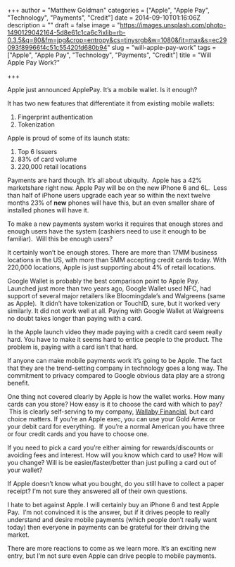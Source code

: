 +++
author = "Matthew Goldman"
categories = ["Apple", "Apple Pay", "Technology", "Payments", "Credit"]
date = 2014-09-10T01:16:06Z
description = ""
draft = false
image = "https://images.unsplash.com/photo-1490129042164-5d8e61c1ca6c?ixlib=rb-0.3.5&q=80&fm=jpg&crop=entropy&cs=tinysrgb&w=1080&fit=max&s=ec29093f89966f4c51c55420fd680b94"
slug = "will-apple-pay-work"
tags = ["Apple", "Apple Pay", "Technology", "Payments", "Credit"]
title = "Will Apple Pay Work?"

+++


Apple just announced ApplePay. It’s a mobile wallet. Is it enough?

It has two new features that differentiate it from existing mobile wallets:

1.  Fingerprint authentication
2.  Tokenization

Apple is proud of some of its launch stats:

1.  Top 6 Issuers
2.  83% of card volume
3.  220,000 retail locations

Payments are hard though. It’s all about ubiquity.  Apple has a 42% marketshare right now. Apple Pay will be on the new iPhone 6 and 6L.  Less than half of iPhone users upgrade each year so within the next twelve months 23% of **new** phones will have this, but an even smaller share of installed phones will have it.

To make a new payments system works it requires that enough stores and enough users have the system (cashiers need to use it enough to be familiar).  Will this be enough users?

It certainly won’t be enough stores. There are more than 17MM business locations in the US, with more than 5MM accepting credit cards today. With 220,000 locations, Apple is just supporting about 4% of retail locations.

Google Wallet is probably the best comparison point to Apple Pay. Launched just more than two years ago, Google Wallet used NFC, had support of several major retailers like Bloomingdale’s and Walgreens (same as Apple).  It didn’t have tokenization or TouchID, sure, but it worked very similarly. It did not work well at all. Paying with Google Wallet at Walgreens no doubt takes longer than paying with a card.

In the Apple launch video they made paying with a credit card seem really hard. You have to make it seems hard to entice people to the product. The problem is, paying with a card isn’t that hard.

If anyone can make mobile payments work it’s going to be Apple. The fact that they are the trend-setting company in technology goes a long way. The commitment to privacy compared to Google obvious data play are a strong benefit.

One thing not covered clearly by Apple is how the wallet works. How many cards can you store? How easy is it to choose the card with which to pay?  This is clearly self-serving to my company, [Wallaby Financial](https://www.walla.by), but card choice matters. If you’re an Apple exec, you can use your Gold Amex or your debit card for everything.  If you’re a normal American you have three or four credit cards and you have to choose one.

If you need to pick a card you’re either aiming for rewards/discounts or avoiding fees and interest. How will you know which card to use? How will you change? Will is be easier/faster/better than just pulling a card out of your wallet?

If Apple doesn’t know what you bought, do you still have to collect a paper receipt? I’m not sure they answered all of their own questions.

I hate to bet against Apple. I will certainly buy an iPhone 6 and test Apple Pay.  I’m not convinced it is the answer, but if it drives people to really understand and desire mobile payments (which people don’t really want today) then everyone in payments can be grateful for their driving the market.

There are more reactions to come as we learn more. It’s an exciting new entry, but I’m not sure even Apple can drive people to mobile payments.

